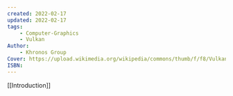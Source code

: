 ```yaml
---
created: 2022-02-17
updated: 2022-02-17
tags:
    - Computer-Graphics
    - Vulkan
Author:
    - Khronos Group
Cover: https://upload.wikimedia.org/wikipedia/commons/thumb/f/f8/Vulkan_API_logo.svg/1200px-Vulkan_API_logo.svg.png
ISBN:
---
```


[[Introduction]]